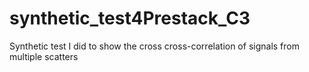 # synthetic_test4Prestack_C3

Synthetic test I did to show the cross cross-correlation of signals from multiple scatters
